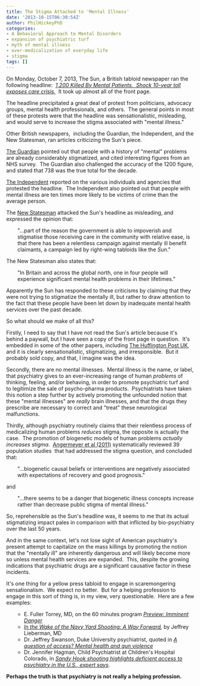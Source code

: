 ```yaml
---
title: The Stigma Attached to 'Mental Illness'
date: '2013-10-15T06:30:54Z'
author: PhilHickeyPhD
categories:
- A Behavioral Approach to Mental Disorders
- expansion of psychiatric turf
- myth of mental illness
- over-medicalization of everyday life
- stigma
tags: []
---
```


On Monday, October 7, 2013, The Sun, a British tabloid newspaper ran the following headline:  <a href="http://www.thesun.co.uk/sol/homepage/news/5183994/1200-killed-by-mental-patients-in-shock-10-year-toll.html"><em>1,200 Killed By Mental Patients.  Shock 10-year toll exposes care crisis.</em></a>  It took up almost all of the front page.

The headline precipitated a great deal of protest from politicians, advocacy groups, mental health professionals, and others.  The general points in most of these protests were that the headline was sensationalistic, misleading, and would serve to increase the stigma associated with "mental illness."

Other British newspapers, <i> </i>including the Guardian, the Independent, and the New Statesman, ran articles criticizing the Sun's piece.

<a href="http://www.theguardian.com/society/reality-check/2013/oct/07/sun-people-killed-mental-health-true">The Guardian</a> pointed out that people with a history of "mental" problems are already considerably stigmatized, and cited interesting figures from an NHS survey.  The Guardian also challenged the accuracy of the 1200 figure, and stated that 738 was the true total for the decade.

<a href="http://www.independent.co.uk/news/uk/the-sun-newspapers-1200-killed-by-mental-patients-headline-labelled-irresponsible-and-wrong-8863893.html">The Independent</a> reported on the various individuals and agencies that protested the headline.  The Independent also pointed out that people with mental illness are ten times more likely to be <i>victims</i> of crime than the average person.

The <a href="http://www.newstatesman.com/newspapers/2013/10/suns-fearmongering-about-mental-health-whats-really-monstrous">New Statesman</a> attacked the Sun's headline as misleading, and expressed the opinion that:
<p style="padding-left: 30px;">"…part of the reason the government is able to impoverish and stigmatise those receiving care in the community with relative ease, is that there has been a relentless campaign against mentally ill benefit claimants, a campaign led by right-wing tabloids like the <i>Sun</i>."</p>
The New Statesman also states that:
<p style="padding-left: 30px;">"In Britain and across the global north, one in four people will experience significant mental health problems in their lifetimes."</p>
Apparently the Sun has responded to these criticisms by claiming that they were not trying to stigmatize the mentally ill, but rather to draw attention to the fact that these people have been let down by inadequate mental health services over the past decade.

So what should we make of all this?

Firstly, I need to say that I have not read the Sun's article because it's behind a paywall, but I have seen a copy of the front page in question.  It's embedded in some of the other papers, including <a href="http://www.huffingtonpost.co.uk/2013/10/07/the-sun-front-page_n_4055805.html">The Huffington Post UK</a>, and it is clearly sensationalistic, stigmatizing, and irresponsible.  But it probably sold copy, and that, I imagine was the idea.

Secondly, there are no mental illnesses.  Mental illness is the name, or label, that psychiatry gives to an ever-increasing range of human <i>problems</i> of thinking, feeling, and/or behaving, in order to promote psychiatric turf and to legitimize the sale of psycho-pharma products.  Psychiatrists have taken this notion a step further by actively promoting the unfounded notion that these "mental illnesses" are <i>really</i> brain illnesses, and that the drugs they prescribe are necessary to correct and "treat" these neurological malfunctions.

Thirdly, although psychiatry routinely claims that their relentless process of medicalizing human problems <i>reduces</i> stigma, the opposite is actually the case.  The promotion of biogenetic models of human problems <i>actually increases stigma.</i>  <a href="http://bjp.rcpsych.org/content/199/5/367.full.pdf+html">Angermeyer et al (2011)</a> systematically reviewed 39 population studies  that had addressed the stigma question, and concluded that:
<p style="padding-left: 30px;">"…biogenetic causal beliefs or interventions are negatively associated with expectations of recovery and good prognosis."</p>
and
<p style="padding-left: 30px;">"…there seems to be a danger that biogenetic illness concepts increase rather than decrease public stigma of mental illness."</p>
So, reprehensible as the Sun's headline was, it seems to me that its actual stigmatizing impact pales in comparison with that inflicted by bio-psychiatry over the last 50 years.

And in the same context, let's not lose sight of American psychiatry's present attempt to capitalize on the mass killings by promoting the notion that the "mentally ill" are inherently dangerous and will likely become more so unless mental health services are expanded.  This, despite the growing indications that psychiatric drugs are a significant causative factor in these incidents.

It's one thing for a yellow press tabloid to engage in scaremongering sensationalism.  We expect no better.  But for a helping profession to engage in this sort of thing is, in my view, very questionable.  Here are a few examples:
<ul>
<ul>
	<li>E. Fuller Torrey, MD, on the 60 minutes program <a href="http://www.cbsnews.com/video/watch/?id=50155990n"><i>Preview: Imminent Danger</i></a></li>
	<li><i><a href="http://www.everydayhealth.com/columns/health-answers/in-the-wake-of-the-navy-yard-shooting-a-way-forward/">In the Wake of the Navy Yard Shooting: A Way Forward</a>, </i>by Jeffrey Lieberman, MD</li>
	<li>Dr. Jeffrey Swanson, Duke University psychiatrist, quoted in <a href="http://www.cbsnews.com/8301-204_162-57565356/a-question-of-access-mental-health-and-gun-violence/"><i>A question of access? Mental health and gun violence</i></a></li>
	<li>Dr. Jennifer Hagman, Child Psychiatrist at Children's Hospital Colorado, in <a href="http://www.abcactionnews.com/dpp/news/sandy-hook-shooting-highlights-deficient-access-to-psychiatry-in-the-us-expert-says"><i>Sandy Hook shooting highlights deficient access to psychiatry in the U.S., expert says</i></a>.</li>
</ul>
</ul>
<strong>Perhaps the truth is that psychiatry is not really a helping profession.</strong>